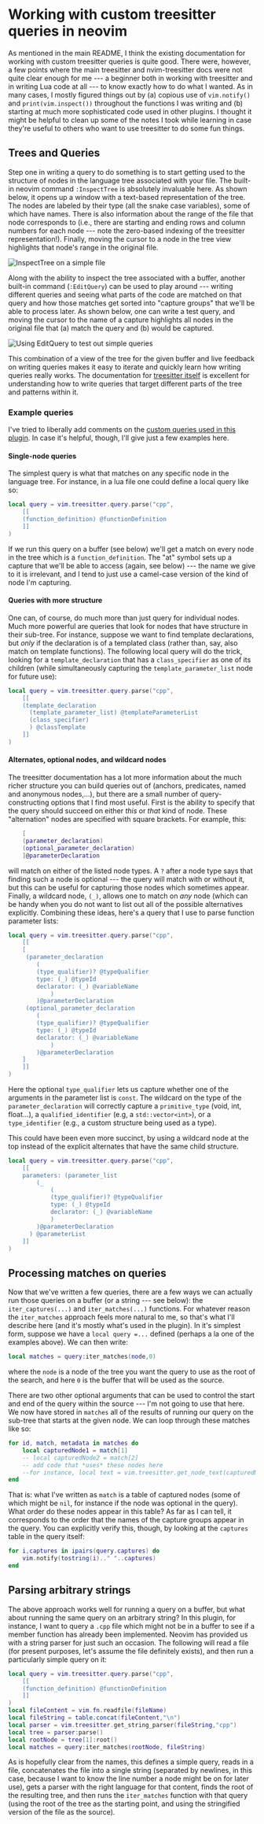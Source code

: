 # Working with custom treesitter queries in neovim

As mentioned in the main README, I think the existing documentation for working with custom treesitter queries is quite good. 
There were, however, a few points where the main treesitter and nvim-treesitter docs were not quite clear enough for me --- a beginner both in working with treesitter and in writing Lua code at all --- to know exactly how to do what I wanted.
As in many cases, I mostly figured things out by (a) copious use of `vim.notify()` and `print(vim.inspect())` throughout the functions I was writing and (b) starting at much more sophisticated code used in other plugins.
I thought it might be helpful to clean up some of the notes I took while learning in case they're useful to others who want to use treesitter to do some fun things.

## Trees and Queries

Step one in writing a query to do something is to start getting used to the structure of nodes in the language tree associated with your file. 
The built-in neovim command `:InspectTree` is absolutely invaluable here. As shown below, it opens up a window with a text-based representation of the tree. 
The nodes are labeled by their type (all the snake case variables), some of which have names. There is also information about the range of the file that node corresponds to (i.e., there are starting and ending rows and column numbers for each node --- note the zero-based indexing of the treesitter representation!).
Finally, moving the cursor to a node in the tree view highlights that node's range in the original file.

![InspectTree on a simple file](/assets/inspectTree.png)


Along with the ability to inspect the tree associated with a buffer, another built-in command (`:EditQuery`) can be used to play around --- writing different queries and seeing what parts of the code are matched on that query and how those matches get sorted into "capture groups" that we'll be able to process later.
As shown below, one can write a test query, and moving the cursor to the name of a capture highlights all nodes in the original file that (a) match the query and (b) would be captured.

![Using EditQuery to test out simple queries](/assets/editQuery.png)


This combination of a view of the tree for the given buffer and live feedback on writing queries makes it easy to iterate and quickly learn how writing queries really works.
The documentation for [treesitter itself](https://tree-sitter.github.io/tree-sitter/) is excellent for understanding how to write queries that target different parts of the tree and patterns within it.

### Example queries

I've tried to liberally add comments on the [custom queries used in this plugin](/lua/simpleCppTreesitterTools/customTreesitterQueries.lua).
In case it's helpful, though, I'll give just a few examples here.

#### Single-node queries

The simplest query is what that matches on any specific node in the language tree. For instance, in a lua file one could define a local query like so:
```lua
local query = vim.treesitter.query.parse("cpp",
    [[
    (function_definition) @functionDefinition
    ]]
)
```
If we run this query on a buffer (see below) we'll get a match on every node in the tree which is a `function_definition`. The "at" symbol sets up a capture that we'll be able to access (again, see below) --- the name we give to it is irrelevant, and I tend to just use a camel-case version of the kind of node I'm capturing.

#### Queries with more structure

One can, of course, do much more than just query for individual nodes.
Much more powerful are queries that look for nodes that have structure in their sub-tree.
For instance, suppose we want to find template declarations, but *only* if the declaration is of a templated class (rather than, say, also match on template functions). The following local query will do the trick, looking for a `template_declaration` that has a `class_specifier` as one of its children (while simultaneously capturing the `template_parameter_list` node for future use):
```lua
local query = vim.treesitter.query.parse("cpp",
    [[
    (template_declaration
      (template_parameter_list) @templateParameterList
      (class_specifier) 
      ) @classTemplate
    ]]
)
```

#### Alternates, optional nodes, and wildcard nodes

The treesitter documentation has a lot more information about the much richer structure you can build queries out of (anchors, predicates, named and anonymous nodes,...), but there are a small number of query-constructing options that I find most useful.
First is the ability to specify that the query should succeed on either *this* or *that* kind of node. These "alternation" nodes are specified with square brackets. For example, this:
```lua
    [
    (parameter_declaration)
    (optional_parameter_declaration)
    ]@parameterDeclaration
```
will match on either of the listed node types. A `?` after a node type says that finding such a node is optional --- the query will match with or without it, but this can be useful for capturing those nodes which sometimes appear.
Finally, a wildcard node, `(_)`, allows one to match on *any* node (which can be handy when you do not want to list out all of the possible alternatives explicitly.
Combining these ideas, here's a query that I use to parse function parameter lists:
```lua
local query = vim.treesitter.query.parse("cpp",
    [[
    [
     (parameter_declaration
        (
        (type_qualifier)? @typeQualifier
        type: (_) @typeId
        declarator: (_) @variableName
            )
        )@parameterDeclaration
     (optional_parameter_declaration
        (
        (type_qualifier)? @typeQualifier
        type: (_) @typeId
        declarator: (_) @variableName
            )
        )@parameterDeclaration
    ]
    ]]
)
```
Here the optional `type_qualifier` lets us capture whether one of the arguments in the parameter list is `const`.
The wildcard on the type of the `parameter_declaration` will correctly capture a `primitive_type` (void, int, float...), a `qualified_identifier` (e.g, a `std::vector<int>`), or a `type_identifier` (e.g., a custom structure being used as a type).

This could have been even more succinct, by using a wildcard node at the top instead of the explicit alternates that have the same child structure.
```lua
local query = vim.treesitter.query.parse("cpp",
    [[
    parameters: (parameter_list
        (_
            (
            (type_qualifier)? @typeQualifier
            type: (_) @typeId
            declarator: (_) @variableName
            )
        )@parameterDeclaration
      ) @parameterList
    ]]
)
```

## Processing matches on queries

Now that we've written a few queries, there are a few ways we can actually run those queries on a buffer (or a string --- see below): the `iter_captures(...)` and `iter_matches(...)` functions.
For whatever reason the `iter_matches` approach feels more natural to me, so that's what I'll describe here (and it's mostly what's used in the plugin). In it's simplest form, suppose we have a `local query =...` defined (perhaps a la one of the examples above). We can then write:
```lua
local matches = query:iter_matches(node,0)
```
where the `node` is a node of the tree you want the query to use as the root of the search, and here `0` is the buffer that will be used as the source. 

There are two other optional arguments that can be used to control the start and end of the query within the source --- I'm not going to use that here.
We now have stored in `matches` all of the results of running our query on the sub-tree that starts at the given node. We can loop through these matches like so:
```lua
for id, match, metadata in matches do 
    local capturedNode1 = match[1]
    -- local capturedNode2 = match[2]
    -- add code that *uses* these nodes here
    --for instance, local text = vim.treesitter.get_node_text(capturedNode1,0)
end
```
That is: what I've written as `match` is a table of captured nodes (some of which might be `nil`, for instance if the node was optional in the query). What order do these nodes appear in this table? 
As far as I can tell, it corresponds to the order that the names of the capture groups appear in the query.
You can explicitly verify this, though, by looking at the `captures` table in the query itself:
```lua
for i,captures in ipairs(query.captures) do 
    vim.notify(tostring(i).." "..captures)
end
```

## Parsing arbitrary strings

The above approach works well for running a query on a buffer, but what about running the same query on an arbitrary string?
In this plugin, for instance, I want to query a `.cpp` file which might not be in a buffer to see if a member function has already been implemented.
Neovim has provided us with a string parser for just such an occasion. The following will read a file (for present purposes, let's assume the file definitely exists), and then run a particularly simple query on it:
```lua
local query = vim.treesitter.query.parse("cpp",
    [[
    (function_definition) @functionDefinition
    ]]
) 
local fileContent = vim.fn.readfile(fileName)
local fileString = table.concat(fileContent,"\n")
local parser = vim.treesitter.get_string_parser(fileString,"cpp")
local tree = parser:parse()
local rootNode = tree[1]:root()
local matches = query:iter_matches(rootNode, fileString)
```
As is hopefully clear from the names, this defines a simple query, reads in a file, concatenates the file into a single string (separated by newlines, in this case, because I want to know the line number a node might be on for later use), gets a parser with the right language for that content, finds the root of the resulting tree, and then runs the `iter_matches` function with that query (using the root of the tree as the starting point, and using the stringified version of the file as the source).
